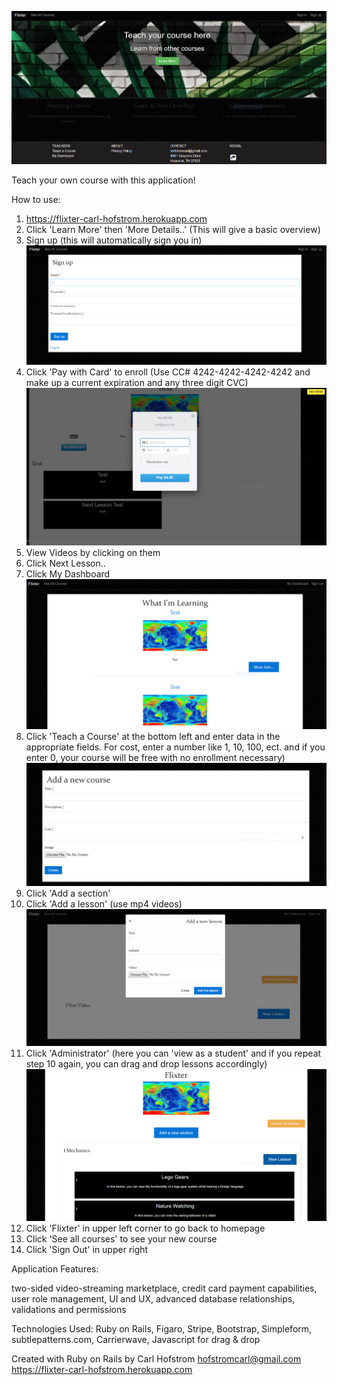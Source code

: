 ![](Images/Homepage.PNG)

Teach your own course with this application! 

How to use:
1) https://flixter-carl-hofstrom.herokuapp.com
2) Click 'Learn More' then 'More Details..'    (This will give a basic overview)
3) Sign up  (this will automatically sign you in)
![](Images/Sign%20Up.PNG)
4) Click 'Pay with Card' to enroll (Use CC# 4242-4242-4242-4242 and make up a current expiration and any three digit CVC)
![](Images/Enroll.PNG)
5) View Videos by clicking on them
6) Click Next Lesson..
7) Click My Dashboard
![](Images/My%20Dashboard.PNG)
8) Click 'Teach a Course' at the bottom left and enter data in the appropriate fields. For cost, enter a number like 1, 10, 100, ect. and if you enter 0, your course will be free with no enrollment necessary)
![](Images/Addcourse.PNG)
9) Click 'Add a section'
10) Click 'Add a lesson' (use mp4 videos)
![](Images/Lesson.PNG)
11) Click 'Administrator' (here you can 'view as a student' and if you repeat step 10 again, you can drag and drop lessons accordingly)
![](Images/Administrator.PNG)
12) Click 'Flixter' in upper left corner to go back to homepage
13) Click 'See all courses' to see your new course
14) Click 'Sign Out' in upper right


Application Features:

two-sided video-streaming marketplace,
credit card payment capabilities,
user role management,
UI and UX, 
advanced database relationships,
validations and permissions 

Technologies Used:
Ruby on Rails, Figaro, Stripe, Bootstrap, Simpleform, subtlepatterns.com, Carrierwave, Javascript for drag & drop



Created with Ruby on Rails by
Carl Hofstrom hofstromcarl@gmail.com
https://flixter-carl-hofstrom.herokuapp.com
